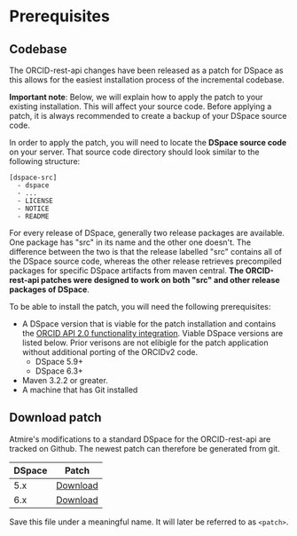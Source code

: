 # Prerequisites

## Codebase

The ORCID-rest-api changes have been released as a patch for DSpace as this allows for the easiest installation process of the incremental codebase.

**__Important note__**: Below, we will explain how to apply the patch to your existing installation. This will affect your source code. Before applying a patch, it is always recommended to create a backup of your DSpace source code.

In order to apply the patch, you will need to locate the **DSpace source code** on your server. That source code directory should look similar to the following structure:

```
[dspace-src]
  - dspace
  - ...
  - LICENSE
  - NOTICE
  - README 
```

For every release of DSpace, generally two release packages are available. One package has "src" in its name and the other one doesn't. The difference between the two is that the release labelled "src" contains all of the DSpace source code, whereas the other release retrieves precompiled packages for specific DSpace artifacts from maven central. **The ORCID-rest-api patches were designed to work on both "src" and other release packages of DSpace**.

To be able to install the patch, you will need the following prerequisites:

* A DSpace version that is viable for the patch installation and contains the [ORCID API 2.0 functionality integration](https://jira.duraspace.org/browse/DS-3447). Viable DSpace versions are listed below. Prior verisons are not elibigle for the patch application without additional porting of the ORCIDv2 code.
  * DSpace 5.9+
  * DSpace 6.3+
* Maven 3.2.2 or greater.
* A machine that has Git installed

## Download patch

Atmire's modifications to a standard DSpace for the ORCID-rest-api are tracked on Github. The newest patch can therefore be generated from git.

| DSpace | Patch                                                                       |
| ------ | --------------------------------------------------------------------------- |
| 5.x    | [Download](https://github.com/atmire/ORCID-rest-api/compare/dspace_5x…stable_5x.diff) |
| 6.x    | [Download](https://github.com/atmire/ORCID-rest-api/compare/dspace_6x…stable_6x.diff) |


Save this file under a meaningful name. It will later be referred to as `<patch>`.